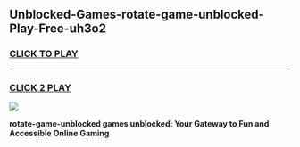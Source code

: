 
## Unblocked-Games-rotate-game-unblocked-Play-Free-uh3o2
<h3>
<a href="https://premium76.site?title=rotate-game-unblocked&ref=09A">CLICK TO PLAY</a></h3>
<hr>

<h3>
<a href="https://premium76.site?title=rotate-game-unblocked&ref=09A">CLICK 2 PLAY</a>
  
</h3>

<a href="https://premium76.site?title=rotate-game-unblocked&ref=09A"><img src="https://clearcache.store/games.png"></a>


**rotate-game-unblocked games unblocked: Your Gateway to Fun and Accessible Online Gaming**
